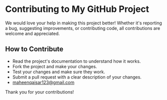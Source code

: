 # Contributing to My GitHub Project
We would love your help in making this project better! Whether it's reporting a bug, suggesting improvements, or contributing code, all contributions are welcome and appreciated.

## How to Contribute

- Read the project's documentation to understand how it works.
- Fork the project and make your changes.
- Test your changes and make sure they work.
- Submit a pull request with a clear description of your changes.
- maheenqaisar123@gmail.com

Thank you for your contributions!

